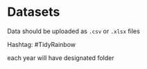 
# Datasets

Data should be uploaded as `.csv` or `.xlsx` files

Hashtag: #TidyRainbow

each year will have designated folder
